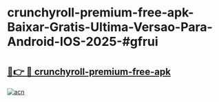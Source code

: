 # crunchyroll-premium-free-apk-Baixar-Gratis-Ultima-Versao-Para-Android-IOS-2025-#gfrui

# <h2><a href="https://ainizakaria.my?title=crunchyroll-premium-free-apk&ref=22M">🔗👉 🔴 crunchyroll-premium-free-apk</a></h2>

[![acn](https://github.com/user-attachments/assets/0f9c940e-d8b0-45ae-aac7-cd30a18b3e1c)](https://ainizakaria.my?title=crunchyroll-premium-free-apk&ref=22M)

